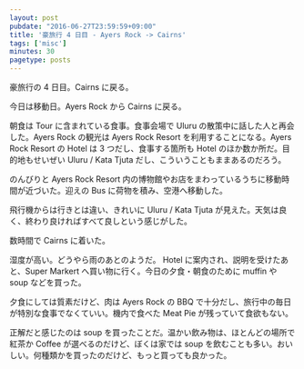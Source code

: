 ```yaml
---
layout: post
pubdate: "2016-06-27T23:59:59+09:00"
title: '豪旅行 4 日目 - Ayers Rock -> Cairns'
tags: ['misc']
minutes: 30
pagetype: posts
---
```

豪旅行の 4 日目。Cairns に戻る。

今日は移動日。Ayers Rock から Cairns に戻る。

朝食は Tour に含まれている食事。食事会場で Uluru の散策中に話した人と再会した。Ayers Rock の観光は Ayers Rock Resort を利用することになる。Ayers Rock Resort の Hotel は 3 つだし、食事する箇所も Hotel のほか数か所だ。目的地もせいぜい Uluru / Kata Tjuta だし、こういうこともままあるのだろう。

のんびりと Ayers Rock Resort 内の博物館やお店をまわっているうちに移動時間が近づいた。迎えの Bus に荷物を積み、空港へ移動した。

飛行機からは行きとは違い、きれいに Uluru / Kata Tjuta が見えた。天気は良く、終わり良ければすべて良しという感じがした。

数時間で Cairns に着いた。

湿度が高い。どうやら雨のあとのようだ。 Hotel に案内され、説明を受けたあと、Super Markert へ買い物に行く。今日の夕食・朝食のために muffin や soup などを買った。

夕食にしては質素だけど、肉は Ayers Rock の BBQ で十分だし、旅行中の毎日が特別な食事でなくていい。機内で食べた Meat Pie が残っていて食欲もない。

正解だと感じたのは soup を買ったことだ。温かい飲み物は、ほとんどの場所で紅茶か Coffee が選べるのだけど、ぼくは家では soup を飲むことも多い。おいしい。何種類かを買ったのだけど、もっと買っても良かった。
